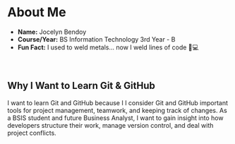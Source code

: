 
# About Me

* **Name:** Jocelyn Bendoy
* **Course/Year:** BS Information Technology 3rd Year - B  
* **Fun Fact:**  I used to weld metals... now I weld lines of code 🔧💻  
<br>

## Why I Want to Learn Git & GitHub
I want to learn Git and GitHub because I I consider Git and GitHub important tools for project management, teamwork, and keeping track of changes. As a BSIS student and future Business Analyst, I want to gain insight into how developers structure their work, manage version control, and deal with project conflicts.
